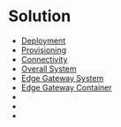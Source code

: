 # Solution

- [Deployment](Deployment.md)
- [Provisioning](Provisioning.md)
- [Connectivity](HardwareConnectivity.md)
- [Overall System](OverallSystem.md)
- [Edge Gateway System](EdgeGatewaylSystem.md)
- [Edge Gateway Container](EdgeGatewayContainer.md)
- []()
- []()
- []()